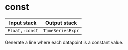 # const

| Input stack | Output stack |
|-------------|--------------|
| `Float,:const` | `TimeSeriesExpr` |

Generate a line where each datapoint is a constant value.